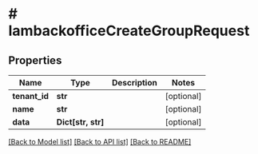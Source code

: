 # # IambackofficeCreateGroupRequest


## Properties 


Name | Type | Description | Notes
------------ | ------------- | ------------- | -------------
**tenant_id**| **str** |   | [optional]
**name**| **str** |   | [optional]
**data**| **Dict[str, str]** |   | [optional]


[[Back to Model list]](../../README.md#models) [[Back to API list]](../../README.md#endpoints) [[Back to README]](../../README.md)

